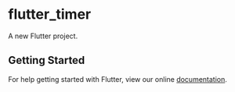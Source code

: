 # flutter_timer

A new Flutter project.

## Getting Started

For help getting started with Flutter, view our online
[documentation](https://flutter.io/).
